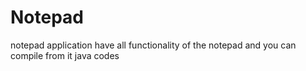 # Notepad
notepad application have all functionality of the notepad and you can compile from it java codes
